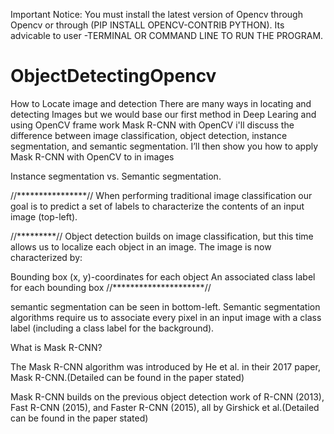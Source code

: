 
Important Notice:
You must install the latest version of Opencv through Opencv or through 
(PIP INSTALL OPENCV-CONTRIB PYTHON).
 Its advicable to user -TERMINAL OR COMMAND LINE TO RUN THE PROGRAM.



# ObjectDetectingOpencv
How to Locate image and detection
There are many ways in locating and detecting Images but we would base our first method in Deep Learing and using OpenCV frame work
Mask R-CNN with OpenCV
i'll discuss the difference between image classification, object detection, instance segmentation, and semantic segmentation.
I’ll then show you how to apply Mask R-CNN with OpenCV to in  images 

Instance segmentation vs. Semantic segmentation.

//****************//
When performing traditional image classification our goal is to predict a set of labels to characterize the contents of an input image (top-left).

//*********//
Object detection builds on image classification, but this time allows us to localize each object in an image. The image is now characterized by:

Bounding box (x, y)-coordinates for each object
An associated class label for each bounding box
//*********************//

semantic segmentation can be seen in bottom-left. Semantic segmentation algorithms require us to associate every pixel in an input image with a class label (including a class label for the background).


What is Mask R-CNN?

The Mask R-CNN algorithm was introduced by He et al. in their 2017 paper, Mask R-CNN.(Detailed can be found in the paper stated)

Mask R-CNN builds on the previous object detection work of R-CNN (2013), Fast R-CNN (2015), and Faster R-CNN (2015), all by Girshick et al.(Detailed can be found in the paper stated)
